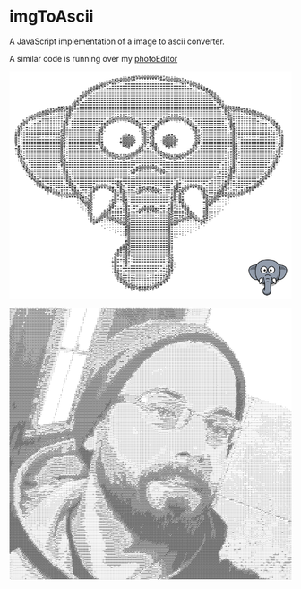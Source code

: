 # imgToAscii

A JavaScript implementation of a image to ascii converter.

A similar code is running over my [photoEditor](https://victorribeiro.com/photoEditor)

![result](ele.png)

![result](eu-ascii.png)
